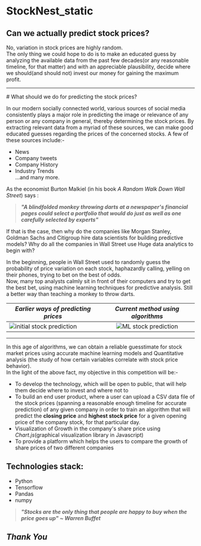 # StockNest_static
## Can we actually predict stock prices?

No, variation in stock prices are highly random.<br> The only thing we could hope to do is to make an educated guess by analyzing the available data from the past few decades(or any reasonable timeline, for that matter) and with an appreciable plausibility, decide where we should(and should not) invest our money for gaining the maximum profit.

<hr>
# What should we do for predicting the stock prices?

In our modern socially connected world, various sources of social media consistently plays a major role in predicting the image or relevance of any person or any company in general, thereby determining the stock prices. By extracting relevant data from a myriad of these sources, we can make good educated guesses regarding the prices of the concerned stocks. A few of these sources include:-


+ News
+ Company tweets
+ Company History
+ Industry Trends <br>
...and many more.

As the economist Burton Malkiel (in his book _A Random Walk Down Wall Street_) says :<br>
> ***"A blindfolded monkey throwing darts at a newspaper's financial pages could select a portfolio that would do just as well as one carefully selected by experts"***

If that is the case, then why do the companies like Morgan Stanley, Goldman Sachs and Citigroup hire data scientists for building predictive models? Why do all the companies in Wall Street use Huge data analytics to begin with?

In the beginning, people in Wall Street used to randomly guess the probability of price variation on each stock, haphazardly calling, yelling on their phones, trying to bet on the best of odds. <br>
Now, many top analysts calmly sit in front of their computers and try to get the best bet, using machine learning techniques for predictive analysis. Still a better way than teaching a monkey to throw darts.

|    *Earlier ways of predicting prices*     |      *Current method using algorithms*      |
| ------------- |:-------------:|
|  ![initial stock prediction](http://lovelace-media.imgix.net/uploads/1531/0e13e4d0-a547-0133-a049-0e7c926a42af.jpg?w=320)      |  ![ML stock prediction](http://s3.reutersmedia.net/resources/r/?m=02&d=20170421&t=2&i=1181520521&w=363&fh=&fw=&ll=&pl=&sq=&r=LYNXMPED3K0RN)      |

<hr>

In this age of algorithms, we can obtain a reliable guesstimate for stock market prices using accurate machine learning models and Quantitative analysis (the study of how certain variables correlate with stock price behavior).<br>
In the light of the above fact, my objective in this competition will be:-
 
+ To develop the technology, which will be open to public, that will help them decide where to invest and where not to
+ To build an end user product, where a user can upload a CSV data file of the stock prices (spanning a reasonable enough timeline for accurate prediction) of any given company in order to train an algorithm that will predict the **closing price** and **highest stock price** for a given opening price of the company stock, for that particular day.
+ Visualization of Growth in the company's share price using _Chart.js_(graphical visualization library in Javascript)
+ To provide a platform which helps the users to compare the growth of share prices of two different companies

## Technologies stack:
+ Python
+ Tensorflow
+ Pandas
+ numpy

> ***"Stocks are the only thing that people are happy to buy when the price goes up" ~ Warren Buffet***

***Thank You***<br>
-------------------
